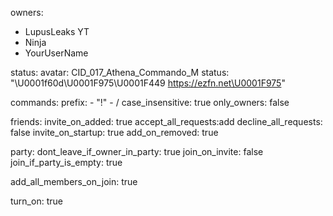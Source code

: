 owners:
  - LupusLeaks YT
  - Ninja
  - YourUserName

status:
  avatar: CID_017_Athena_Commando_M
  status: "\U0001f60d\U0001F975\U0001F449 https://ezfn.net\U0001F975"

commands:
  prefix:
    - "!"
    - /
  case_insensitive: true
  only_owners: false

friends:
  invite_on_added: true
  accept_all_requests:add
  decline_all_requests: false
  invite_on_startup: true
  add_on_removed: true

party:
  dont_leave_if_owner_in_party: true
  join_on_invite: false
  join_if_party_is_empty: true
  
  add_all_members_on_join: true

turn_on: true

